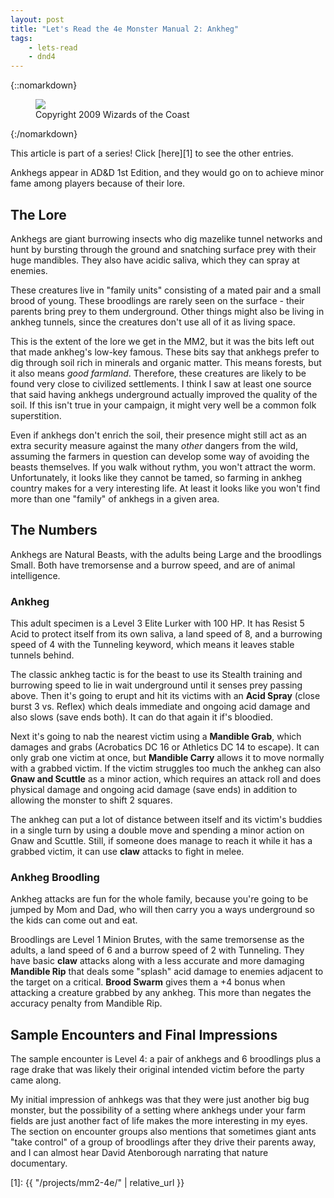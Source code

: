 ```yaml
---
layout: post
title: "Let's Read the 4e Monster Manual 2: Ankheg"
tags:
    - lets-read
    - dnd4
---
```


{::nomarkdown}
<figure class="right">
  <img src="{{ "/assets/wir-mm2-4e-ankheg.png" | absolute_url }}"/>
  <figcaption>
    Copyright 2009 Wizards of the Coast
  </figcaption>
</figure>
{:/nomarkdown}

This article is part of a series! Click [here][1] to see the other entries.

Ankhegs appear in AD&D 1st Edition, and they would go on to achieve minor fame
among players because of their lore.

## The Lore

Ankhegs are giant burrowing insects who dig mazelike tunnel networks and hunt by
bursting through the ground and snatching surface prey with their huge
mandibles. They also have acidic saliva, which they can spray at enemies.

These creatures live in "family units" consisting of a mated pair and a small
brood of young. These broodlings are rarely seen on the surface - their parents
bring prey to them underground. Other things might also be living in ankheg
tunnels, since the creatures don't use all of it as living space.

This is the extent of the lore we get in the MM2, but it was the bits left out
that made ankheg's low-key famous. These bits say that ankhegs prefer to dig
through soil rich in minerals and organic matter. This means forests, but it
also means _good farmland_. Therefore, these creatures are likely to be found
very close to civilized settlements. I think I saw at least one source that said
having ankhegs underground actually improved the quality of the soil. If this
isn't true in your campaign, it might very well be a common folk superstition.

Even if ankhegs don't enrich the soil, their presence might still act as an
extra security measure against the many _other_ dangers from the wild, assuming
the farmers in question can develop some way of avoiding the beasts
themselves. If you walk without rythm, you won't attract the
worm. Unfortunately, it looks like they cannot be tamed, so farming in ankheg
country makes for a very interesting life. At least it looks like you won't find
more than one "family" of ankhegs in a given area.

## The Numbers

Ankhegs are Natural Beasts, with the adults being Large and the broodlings
Small. Both have tremorsense and a burrow speed, and are of animal intelligence.

### Ankheg

This adult specimen is a Level 3 Elite Lurker with 100 HP. It has Resist 5 Acid
to protect itself from its own saliva, a land speed of 8, and a burrowing speed
of 4 with the Tunneling keyword, which means it leaves stable tunnels behind.

The classic ankheg tactic is for the beast to use its Stealth training and
burrowing speed to lie in wait underground until it senses prey passing
above. Then it's going to erupt and hit its victims with an **Acid Spray**
(close burst 3 vs. Reflex) which deals immediate and ongoing acid damage and
also slows (save ends both). It can do that again it if's bloodied.

Next it's going to nab the nearest victim using a **Mandible Grab**, which
damages and grabs (Acrobatics DC 16 or Athletics DC 14 to escape). It can only
grab one victim at once, but **Mandible Carry** allows it to move normally with
a grabbed victim. If the victim struggles too much the ankheg can also **Gnaw
and Scuttle** as a minor action, which requires an attack roll and does physical
damage and ongoing acid damage (save ends) in addition to allowing the monster
to shift 2 squares.

The ankheg can put a lot of distance between itself and its victim's buddies in
a single turn by using a double move and spending a minor action on Gnaw and
Scuttle. Still, if someone does manage to reach it while it has a grabbed
victim, it can use **claw** attacks to fight in melee.

### Ankheg Broodling

Ankheg attacks are fun for the whole family, because you're going to be jumped
by Mom and Dad, who will then carry you a ways underground so the kids can come
out and eat.

Broodlings are Level 1 Minion Brutes, with the same tremorsense as the adults, a
land speed of 6 and a burrow speed of 2 with Tunneling. They have basic **claw**
attacks along with a less accurate and more damaging **Mandible Rip** that deals
some "splash" acid damage to enemies adjacent to the target on a
critical. **Brood Swarm** gives them a +4 bonus when attacking a creature
grabbed by any ankheg. This more than negates the accuracy penalty from Mandible
Rip.

## Sample Encounters and Final Impressions

The sample encounter is Level 4: a pair of ankhegs and 6 broodlings plus a rage
drake that was likely their original intended victim before the party came
along.

My initial impression of anhkegs was that they were just another big bug
monster, but the possibility of a setting where ankhegs under your farm fields
are just another fact of life makes the more interesting in my eyes. The section
on encounter groups also mentions that sometimes giant ants "take control" of a
group of broodlings after they drive their parents away, and I can almost hear
David Atenborough narrating that nature documentary.

[1]: {{ "/projects/mm2-4e/" | relative_url }}
